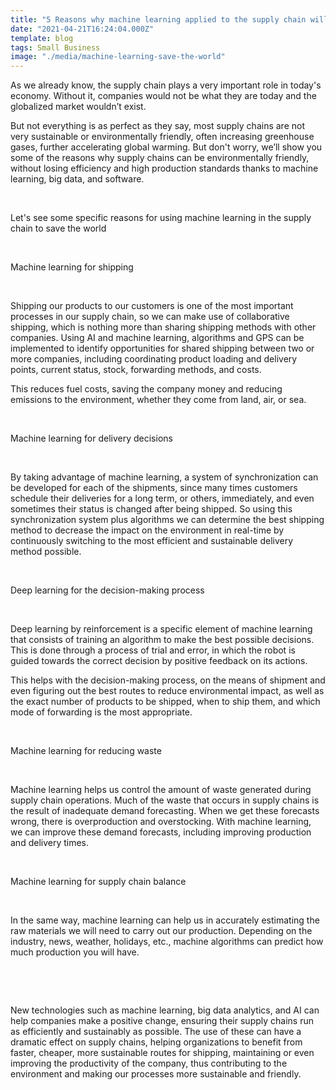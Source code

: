 ```yaml
---
title: "5 Reasons why machine learning applied to the supply chain will save the planet"
date: "2021-04-21T16:24:04.000Z"
template: blog
tags: Small Business
image: "./media/machine-learning-save-the-world"
---
```


As we already know, the supply chain plays a very important role in today's economy. Without it, companies would not be what they are today and the globalized market wouldn’t exist. 

But not everything is as perfect as they say, most supply chains are not very sustainable or environmentally friendly, often increasing greenhouse gases, further accelerating global warming. But don't worry, we’ll show you some of the reasons why supply chains can be environmentally friendly, without losing efficiency and high production standards thanks to machine learning, big data, and software. 

<Br>

<title-2>Let's see some specific reasons for using machine learning in the supply chain to save the world</title-2>

<Br>

<title-3>Machine learning for shipping</title-3>

<Br>

Shipping our products to our customers is one of the most important processes in our supply chain, so we can make use of collaborative shipping, which is nothing more than sharing shipping methods with other companies. Using AI and machine learning, algorithms and GPS can be implemented to identify opportunities for shared shipping between two or more companies, including coordinating product loading and delivery points, current status, stock, forwarding methods, and costs. 

This reduces fuel costs, saving the company money and reducing emissions to the environment, whether they come from land, air, or sea. 

<Br>

<title-3>Machine learning for delivery decisions</title-3>

<Br>
  
By taking advantage of machine learning, a system of synchronization can be developed for each of the shipments, since many times customers schedule their deliveries for a long term, or others, immediately, and even sometimes their status is changed after being shipped. So using this synchronization system plus algorithms we can determine the best shipping method to decrease the impact on the environment in real-time by continuously switching to the most efficient and sustainable delivery method possible.  

<Br>

<title-3>Deep learning for the decision-making process</title-3>

<Br>
  
Deep learning by reinforcement is a specific element of machine learning that consists of training an algorithm to make the best possible decisions. This is done through a process of trial and error, in which the robot is guided towards the correct decision by positive feedback on its actions.

This helps with the decision-making process, on the means of shipment and even figuring out the best routes to reduce environmental impact, as well as the exact number of products to be shipped, when to ship them, and which mode of forwarding is the most appropriate. 

<Br>

<title-3>Machine learning for reducing waste</title-3>

<Br>
  
Machine learning helps us control the amount of waste generated during supply chain operations. Much of the waste that occurs in supply chains is the result of inadequate demand forecasting. When we get these forecasts wrong, there is overproduction and overstocking.  With machine learning, we can improve these demand forecasts, including improving production and delivery times.

<Br>

<title-3>Machine learning for supply chain balance</title-3>

<Br>
  
In the same way, machine learning can help us in accurately estimating the raw materials we will need to carry out our production. Depending on the industry, news, weather, holidays, etc., machine algorithms can predict how much production you will have.

<Br>

<youtube-video id="mJ6rjJiIHyo"></youtube-video>

<Br>
  
New technologies such as machine learning, big data analytics, and AI can help companies make a positive change, ensuring their supply chains run as efficiently and sustainably as possible. The use of these can have a dramatic effect on supply chains, helping organizations to benefit from faster, cheaper, more sustainable routes for shipping, maintaining or even improving the productivity of the company, thus contributing to the environment and making our processes more sustainable and friendly.
